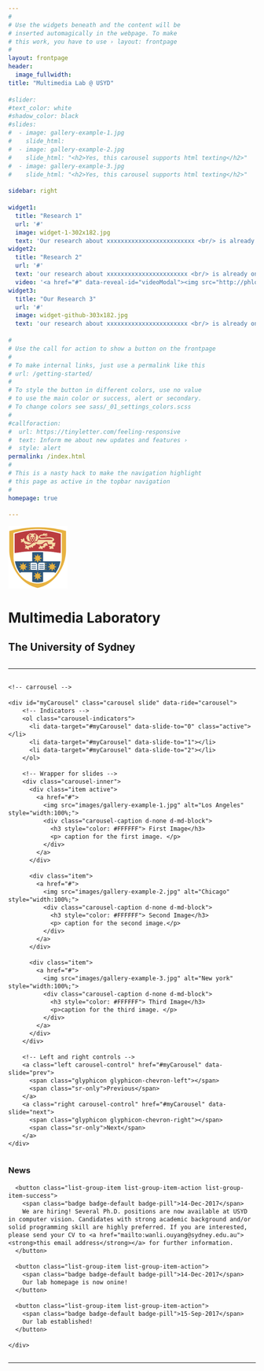 ```yaml
---
#
# Use the widgets beneath and the content will be
# inserted automagically in the webpage. To make
# this work, you have to use › layout: frontpage
#
layout: frontpage
header:
  image_fullwidth:
title: "Multimedia Lab @ USYD"

#slider:
#text_color: white
#shadow_color: black
#slides: 
#  - image: gallery-example-1.jpg
#    slide_html:
#  - image: gallery-example-2.jpg
#    slide_html: "<h2>Yes, this carousel supports html texting</h2>"
#  - image: gallery-example-3.jpg
#    slide_html: "<h2>Yes, this carousel supports html texting</h2>"

sidebar: right

widget1:
  title: "Research 1"
  url: '#'
  image: widget-1-302x182.jpg
  text: 'Our research about xxxxxxxxxxxxxxxxxxxxxxxxx <br/> is already online!'
widget2:
  title: "Research 2"
  url: '#'
  text: 'our research about xxxxxxxxxxxxxxxxxxxxxxx <br/> is already online!'
  video: '<a href="#" data-reveal-id="videoModal"><img src="http://phlow.github.io/feeling-responsive/images/start-video-feeling-responsive-302x182.jpg" width="302" height="182" alt=""/></a>'
widget3:
  title: "Our Research 3"
  url: '#'
  image: widget-github-303x182.jpg
  text: 'our research about xxxxxxxxxxxxxxxxxxxxxxx <br/> is already online!'

#
# Use the call for action to show a button on the frontpage
#
# To make internal links, just use a permalink like this
# url: /getting-started/
#
# To style the button in different colors, use no value
# to use the main color or success, alert or secondary.
# To change colors see sass/_01_settings_colors.scss
#
#callforaction:
#  url: https://tinyletter.com/feeling-responsive
#  text: Inform me about new updates and features ›
#  style: alert
permalink: /index.html
#
# This is a nasty hack to make the navigation highlight
# this page as active in the topbar navigation
#
homepage: true

---
```


<!-- Logo & header -->
<div class="row" style="margin-top: 15px">
  <div class="column small-2">
    <img src="assets/img/favicon-usyd.png" width="120" height="128">
  </div>
  <div class="column small-10">
    <div class="row">
      <h1> Multimedia Laboratory </h1>
    </div>
    <div class="row">
      <h2> The University of Sydney</h2>
    </div>
  </div>
    
</div>

--- 

<div class="row main-content">
  <div class="column small-9">
    
    <!-- carrousel -->

    <div id="myCarousel" class="carousel slide" data-ride="carousel">
        <!-- Indicators -->
        <ol class="carousel-indicators">
          <li data-target="#myCarousel" data-slide-to="0" class="active"></li>
          <li data-target="#myCarousel" data-slide-to="1"></li>
          <li data-target="#myCarousel" data-slide-to="2"></li>
        </ol>

        <!-- Wrapper for slides -->
        <div class="carousel-inner">
          <div class="item active">
            <a href="#">
              <img src="images/gallery-example-1.jpg" alt="Los Angeles" style="width:100%;">
              <div class="carousel-caption d-none d-md-block">
                <h3 style="color: #FFFFFF"> First Image</h3>
                <p> caption for the first image. </p>
              </div>
            </a>
          </div>

          <div class="item">
            <a href="#">
              <img src="images/gallery-example-2.jpg" alt="Chicago" style="width:100%;">
              <div class="carousel-caption d-none d-md-block">
                <h3 style="color: #FFFFFF"> Second Image</h3>
                <p> caption for the second image.</p>
              </div>
            </a>
          </div>
        
          <div class="item">
            <a href="#">
              <img src="images/gallery-example-3.jpg" alt="New york" style="width:100%;">
              <div class="carousel-caption d-none d-md-block">
                <h3 style="color: #FFFFFF"> Third Image</h3>
                <p>caption for the third image. </p>
              </div>
            </a>
          </div>
        </div>

        <!-- Left and right controls -->
        <a class="left carousel-control" href="#myCarousel" data-slide="prev">
          <span class="glyphicon glyphicon-chevron-left"></span>
          <span class="sr-only">Previous</span>
        </a>
        <a class="right carousel-control" href="#myCarousel" data-slide="next">
          <span class="glyphicon glyphicon-chevron-right"></span>
          <span class="sr-only">Next</span>
        </a>
    </div>
  </div>
  <div class="column small-3">
    <h3>News</h3>
    <div class="list-group" style="margin-left=0">

      <button class="list-group-item list-group-item-action list-group-item-success">
        <span class="badge badge-default badge-pill">14-Dec-2017</span>
        We are hiring! Several Ph.D. positions are now available at USYD in computer vision. Candidates with strong academic background and/or solid programming skill are highly preferred. If you are interested, please send your CV to <a href="mailto:wanli.ouyang@sydney.edu.au"><strong>this email address</strong></a> for further information.
      </button>
      
      <button class="list-group-item list-group-item-action">
        <span class="badge badge-default badge-pill">14-Dec-2017</span>
        Our lab homepage is now onine!
      </button>

      <button class="list-group-item list-group-item-action">
        <span class="badge badge-default badge-pill">15-Sep-2017</span>
        Our lab established!
      </button>

    </div>
  </div>
</div>

---
